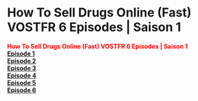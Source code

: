 <head>
<title>DHow To Sell Drugs Online (Fast) VOSTFR</title>
</head>
<body>
<h1>How To Sell Drugs Online (Fast) VOSTFR 6 Episodes | Saison 1</h1>
<b><div style="font-weight:bold;color:#ff0000">How To Sell Drugs Online (Fast) VOSTFR 6 Episodes | Saison 1</div></b>
<b><a rel="external nofollow" target="_blank" href="https://1fichier.com/?8ldt04qd86491zgerfl9&af=2579981">Episode 1</a></b><br>
<b><a rel="external nofollow" target="_blank" href="https://1fichier.com/?yn3niwlavadoxyxq9eds&af=2579981">Episode 2</a></b><br>
<b><a rel="external nofollow" target="_blank" href="https://1fichier.com/?kegdtx9ee09xt3ybo2jf&af=2579981">Episode 3</a></b><br>
<b><a rel="external nofollow" target="_blank" href="https://1fichier.com/?3dv4cighukw6k9ibcinj&af=2579981">Episode 4</a></b><br>
<b><a rel="external nofollow" target="_blank" href="https://1fichier.com/?v73v8b8iu43dnvrb6zwp&af=2579981">Episode 5</a></b><br>
<b><a rel="external nofollow" target="_blank" href="https://1fichier.com/?d2hh76ht3b3ce8qdged6&af=2579981">Episode 6</a></b><br>
<br/>
</body>
